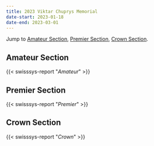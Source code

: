 ```yaml
---
title: 2023 Viktar Chuprys Memorial
date-start: 2023-01-18
date-end: 2023-03-01
---
```


Jump to [Amateur Section](#amateur-section), [Premier Section](#premier-section),
[Crown Section](#crown-section).

## Amateur Section
{{< swisssys-report "*Amateur*" >}}

## Premier Section
{{< swisssys-report "*Premier*" >}}

## Crown Section
{{< swisssys-report "*Crown*" >}}
